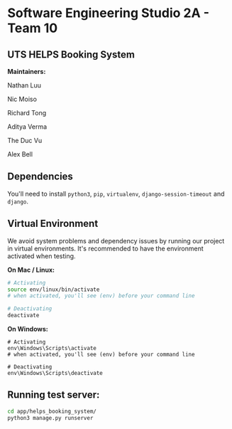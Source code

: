 # Software Engineering Studio 2A - Team 10

## UTS HELPS Booking System

**Maintainers:**

Nathan Luu

Nic Moiso

Richard Tong

Aditya Verma

The Duc Vu

Alex Bell

## Dependencies

You'll need to install `python3`, `pip`, `virtualenv`,  `django-session-timeout` and `django`.

## Virtual Environment

We avoid system problems and dependency issues by running our project in virtual environments. It's recommended to have the environment activated when testing.

**On Mac / Linux:**

```bash
# Activating
source env/linux/bin/activate
# when activated, you'll see (env) before your command line

# Deactivating
deactivate
```

**On Windows:**

```
# Activating
env\Windows\Scripts\activate
# when activated, you'll see (env) before your command line

# Deactivating
env\Windows\Scripts\deactivate

```

## Running test server:

```bash
cd app/helps_booking_system/
python3 manage.py runserver
```